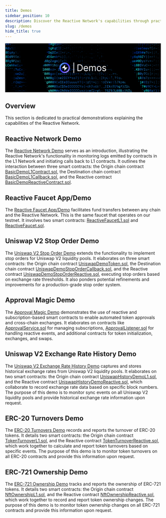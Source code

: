 ```yaml
---
title: Demos
sidebar_position: 10
description: Discover the Reactive Network's capabilities through practical demos. From basic log monitoring to advanced Uniswap V2 stop order implementation, discover versatile real-world applications and refinements.
slug: /demos
hide_title: true
---
```


![Demos Image](img/demos.jpg)

## Overview

This section is dedicated to practical demonstrations explaining the capabilities of the Reactive Network.

## Reactive Network Demo

The [Reactive Network Demo](https://github.com/Reactive-Network/reactive-smart-contract-demos/tree/main/src/demos/basic) serves as an introduction, illustrating the Reactive Network's functionality in monitoring logs emitted by contracts in the L1 Network and initiating calls back to L1 contracts. It outlines the interaction between three smart contracts: the Origin chain contract [BasicDemoL1Contract.sol](https://github.com/Reactive-Network/reactive-smart-contract-demos/blob/main/src/demos/basic/BasicDemoL1Contract.sol), the Destination chain contract [BasicDemoL1Callback.sol](https://github.com/Reactive-Network/reactive-smart-contract-demos/blob/main/src/demos/basic/BasicDemoL1Callback.sol), and the Reactive contract [BasicDemoReactiveContract.sol](https://github.com/Reactive-Network/reactive-smart-contract-demos/blob/main/src/demos/basic/BasicDemoReactiveContract.sol).

## Reactive Faucet App/Demo

The [Reactive Faucet App/Demo](https://github.com/Reactive-Network/kopli-faucet) facilitates fund transfers between any chain and the Reactive Network. This is the same faucet that operates on our testnet. It involves two smart contracts: [ReactiveFaucetL1.sol](https://github.com/Reactive-Network/kopli-faucet/blob/main/src/faucet/ReactiveFaucetL1.sol) and [ReactiveFaucet.sol](https://github.com/Reactive-Network/kopli-faucet/blob/main/src/faucet/ReactiveFaucet.sol).

## Uniswap V2 Stop Order Demo

The [Uniswap V2 Stop Order Demo](https://github.com/Reactive-Network/reactive-smart-contract-demos/tree/main/src/demos/uniswap-v2-stop-order) extends the functionality to implement stop orders for Uniswap V2 liquidity pools. It elaborates on three smart contracts: the Origin chain contract [UniswapDemoToken.sol](https://github.com/Reactive-Network/reactive-smart-contract-demos/blob/main/src/demos/uniswap-v2-stop-order/UniswapDemoToken.sol), the Destination chain contract [UniswapDemoStopOrderCallback.sol](https://github.com/Reactive-Network/reactive-smart-contract-demos/blob/main/src/demos/uniswap-v2-stop-order/UniswapDemoStopOrderCallback.sol), and the Reactive contract [UniswapDemoStopOrderReactive.sol](https://github.com/Reactive-Network/reactive-smart-contract-demos/blob/main/src/demos/uniswap-v2-stop-order/UniswapDemoStopOrderReactive.sol), executing stop orders based on exchange rate thresholds. It also ponders potential refinements and improvements for a production-grade stop order system.

## Approval Magic Demo

The [Approval Magic Demo](https://github.com/Reactive-Network/reactive-smart-contract-demos/tree/main/src/demos/approval-magic) demonstrates the use of reactive and subscription-based smart contracts to enable automated token approvals and cross-chain exchanges. It elaborates on contracts like [ApprovalService.sol](https://github.com/Reactive-Network/reactive-smart-contract-demos/blob/main/src/demos/approval-magic/ApprovalService.sol) for managing subscriptions, [ApprovalListener.sol](https://github.com/Reactive-Network/reactive-smart-contract-demos/blob/main/src/demos/approval-magic/ApprovalListener.sol) for handling reactive events, and additional contracts for token initialization, exchanges, and swaps.

## Uniswap V2 Exchange Rate History Demo

The [Uniswap V2 Exchange Rate History Demo](https://github.com/Reactive-Network/reactive-smart-contract-demos/tree/main/src/demos/uniswap-v2-history) captures and stores historical exchange rates from Uniswap V2 liquidity pools. It elaborates on two smart contracts: the Origin chain contract [UniswapHistoryDemoL1.sol](https://github.com/Reactive-Network/reactive-smart-contract-demos/blob/main/src/demos/uniswap-v2-history/UniswapHistoryDemoL1.sol), and the Reactive contract [UniswapHistoryDemoReactive.sol](https://github.com/Reactive-Network/reactive-smart-contract-demos/blob/main/src/demos/uniswap-v2-history/UniswapHistoryDemoReactive.sol), which collaborate to record exchange rate data based on specific block numbers. The purpose of this demo is to monitor sync events on all Uniswap V2 liquidity pools and provide historical exchange rate information upon request.

## ERC-20 Turnovers Demo

The [ERC-20 Turnovers Demo](https://github.com/Reactive-Network/reactive-smart-contract-demos/tree/main/src/demos/erc20-turnovers) records and reports the turnover of ERC-20 tokens. It details two smart contracts: the Origin chain contract [TokenTurnoverL1.sol](https://github.com/Reactive-Network/reactive-smart-contract-demos/blob/main/src/demos/erc20-turnovers/TokenTurnoverL1.sol), and the Reactive contract [TokenTurnoverReactive.sol](https://github.com/Reactive-Network/reactive-smart-contract-demos/blob/main/src/demos/erc20-turnovers/TokenTurnoverReactive.sol), which work together to calculate and report token turnovers based on specific events. The purpose of this demo is to monitor token turnovers on all ERC-20 contracts and provide this information upon request.

## ERC-721 Ownership Demo

The [ERC-721 Ownership Demo](https://github.com/Reactive-Network/reactive-smart-contract-demos/tree/main/src/demos/erc721-ownership) tracks and reports the ownership of ERC-721 tokens. It details two smart contracts: the Origin chain contract [NftOwnershipL1.sol](https://github.com/Reactive-Network/reactive-smart-contract-demos/blob/main/src/demos/erc721-ownership/NftOwnershipL1.sol), and the Reactive contract [NftOwnershipReactive.sol](https://github.com/Reactive-Network/reactive-smart-contract-demos/blob/main/src/demos/erc721-ownership/NftOwnershipReactive.sol), which work together to record and report token ownership changes. The purpose of this demo is to monitor token ownership changes on all ERC-721 contracts and provide this information upon request.
